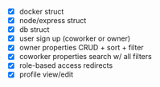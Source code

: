 - [x] docker struct
- [x] node/express struct
- [x] db struct
- [x] user sign up (coworker or owner)
- [x] owner properties CRUD + sort + filter
- [x] coworker properties search w/ all filters
- [x] role-based access redirects
- [x] profile view/edit
